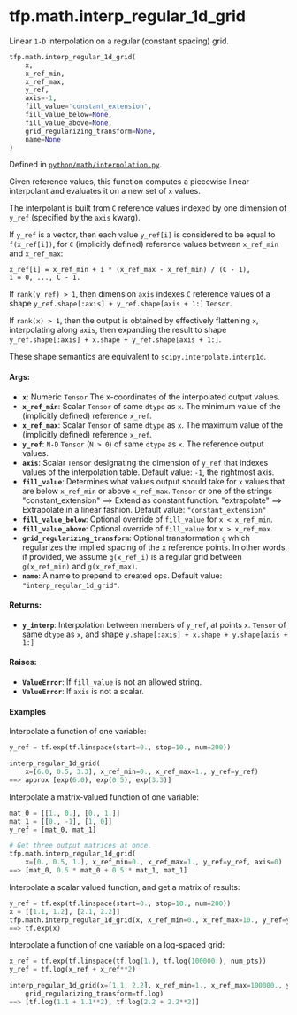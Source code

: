 <div itemscope itemtype="http://developers.google.com/ReferenceObject">
<meta itemprop="name" content="tfp.math.interp_regular_1d_grid" />
<meta itemprop="path" content="Stable" />
</div>

# tfp.math.interp_regular_1d_grid

Linear `1-D` interpolation on a regular (constant spacing) grid.

``` python
tfp.math.interp_regular_1d_grid(
    x,
    x_ref_min,
    x_ref_max,
    y_ref,
    axis=-1,
    fill_value='constant_extension',
    fill_value_below=None,
    fill_value_above=None,
    grid_regularizing_transform=None,
    name=None
)
```



Defined in [`python/math/interpolation.py`](https://github.com/tensorflow/probability/tree/master/tensorflow_probability/python/math/interpolation.py).

<!-- Placeholder for "Used in" -->

Given reference values, this function computes a piecewise linear interpolant
and evaluates it on a new set of `x` values.

The interpolant is built from `C` reference values indexed by one dimension
of `y_ref` (specified by the `axis` kwarg).

If `y_ref` is a vector, then each value `y_ref[i]` is considered to be equal
to `f(x_ref[i])`, for `C` (implicitly defined) reference values between
`x_ref_min` and `x_ref_max`:

```none
x_ref[i] = x_ref_min + i * (x_ref_max - x_ref_min) / (C - 1),
i = 0, ..., C - 1.
```

If `rank(y_ref) > 1`, then dimension `axis` indexes `C` reference values of
a shape `y_ref.shape[:axis] + y_ref.shape[axis + 1:]` `Tensor`.

If `rank(x) > 1`, then the output is obtained by effectively flattening `x`,
interpolating along `axis`, then expanding the result to shape
`y_ref.shape[:axis] + x.shape + y_ref.shape[axis + 1:]`.

These shape semantics are equivalent to `scipy.interpolate.interp1d`.

#### Args:

* <b>`x`</b>: Numeric `Tensor` The x-coordinates of the interpolated output values.
* <b>`x_ref_min`</b>:  Scalar `Tensor` of same `dtype` as `x`.  The minimum value of
    the (implicitly defined) reference `x_ref`.
* <b>`x_ref_max`</b>:  Scalar `Tensor` of same `dtype` as `x`.  The maximum value of
    the (implicitly defined) reference `x_ref`.
* <b>`y_ref`</b>:  `N-D` `Tensor` (`N > 0`) of same `dtype` as `x`. The reference
    output values.
* <b>`axis`</b>:  Scalar `Tensor` designating the dimension of `y_ref` that indexes
    values of the interpolation table.
    Default value: `-1`, the rightmost axis.
* <b>`fill_value`</b>:  Determines what values output should take for `x` values that
    are below `x_ref_min` or above `x_ref_max`. `Tensor` or one of the strings
    "constant_extension" ==> Extend as constant function. "extrapolate" ==>
    Extrapolate in a linear fashion.
    Default value: `"constant_extension"`
* <b>`fill_value_below`</b>:  Optional override of `fill_value` for `x < x_ref_min`.
* <b>`fill_value_above`</b>:  Optional override of `fill_value` for `x > x_ref_max`.
* <b>`grid_regularizing_transform`</b>:  Optional transformation `g` which regularizes
    the implied spacing of the x reference points.  In other words, if
    provided, we assume `g(x_ref_i)` is a regular grid between `g(x_ref_min)`
    and `g(x_ref_max)`.
* <b>`name`</b>:  A name to prepend to created ops.
    Default value: `"interp_regular_1d_grid"`.


#### Returns:

* <b>`y_interp`</b>:  Interpolation between members of `y_ref`, at points `x`.
    `Tensor` of same `dtype` as `x`, and shape
    `y.shape[:axis] + x.shape + y.shape[axis + 1:]`


#### Raises:

* <b>`ValueError`</b>:  If `fill_value` is not an allowed string.
* <b>`ValueError`</b>:  If `axis` is not a scalar.

#### Examples

Interpolate a function of one variable:

```python
y_ref = tf.exp(tf.linspace(start=0., stop=10., num=200))

interp_regular_1d_grid(
    x=[6.0, 0.5, 3.3], x_ref_min=0., x_ref_max=1., y_ref=y_ref)
==> approx [exp(6.0), exp(0.5), exp(3.3)]
```

Interpolate a matrix-valued function of one variable:

```python
mat_0 = [[1., 0.], [0., 1.]]
mat_1 = [[0., -1], [1, 0]]
y_ref = [mat_0, mat_1]

# Get three output matrices at once.
tfp.math.interp_regular_1d_grid(
    x=[0., 0.5, 1.], x_ref_min=0., x_ref_max=1., y_ref=y_ref, axis=0)
==> [mat_0, 0.5 * mat_0 + 0.5 * mat_1, mat_1]
```

Interpolate a scalar valued function, and get a matrix of results:

```python
y_ref = tf.exp(tf.linspace(start=0., stop=10., num=200))
x = [[1.1, 1.2], [2.1, 2.2]]
tfp.math.interp_regular_1d_grid(x, x_ref_min=0., x_ref_max=10., y_ref=y_ref)
==> tf.exp(x)
```

Interpolate a function of one variable on a log-spaced grid:

```python
x_ref = tf.exp(tf.linspace(tf.log(1.), tf.log(100000.), num_pts))
y_ref = tf.log(x_ref + x_ref**2)

interp_regular_1d_grid(x=[1.1, 2.2], x_ref_min=1., x_ref_max=100000., y_ref,
    grid_regularizing_transform=tf.log)
==> [tf.log(1.1 + 1.1**2), tf.log(2.2 + 2.2**2)]
```